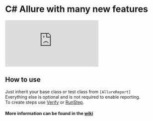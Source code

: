 # C# Allure with many new features
[![nuget](http://flauschig.ch/nubadge.php?id=Noksa.NUnit.Allure)](https://www.nuget.org/packages/Noksa.NUnit.Allure/)

## How to use

Just inherit your base class or test class from `[AllureReport]`<br/>
Everything else is optional and is not required to enable reporting.<br/>
To create steps use [Verify](https://github.com/Noksa/Allure.NUnit/wiki/AllureLifycycle.instance.Verify-class) or [RunStep](https://github.com/Noksa/Allure.NUnit/wiki/AllureLifecycle.instance.RunStep-method).

#### More information can be found in the [wiki](https://github.com/Noksa/Allure.NUnit/wiki)
